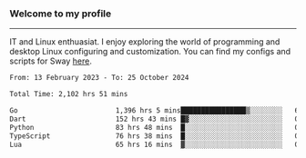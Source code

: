 ### Welcome to my profile

---

IT and Linux enthuasiat. I enjoy exploring the world of programming and desktop Linux configuring and customization. You can find my configs and scripts for Sway [here](https://github.com/uroborosq/mess-of-linux-configurations).

<!-- <div display="block">
 	<img align="left" width="48%" alt="isocalendar" src=".github/metrics/isocalendar_metrics.svg" />
	<img align="center" width="48%" alt="contributions" src=".github/metrics/contributions_metrics.svg" />
	<img align="center" alt="languages" src=".github/metrics/languages_metrics.svg" />
</div> -->

<!-- ![](https://komarev.com/ghpvc/?username=uroborosq&color=success&style=flat-square) -->
<!-- [](https://img.shields.io/github/last-commit/uroborosq/uroborosq?label=Profile%20updated&style=flat-square) -->

<!--START_SECTION:waka-->

```txt
From: 13 February 2023 - To: 25 October 2024

Total Time: 2,102 hrs 51 mins

Go                        1,396 hrs 5 mins████████████████▒░░░░░░░░   65.70 %
Dart                      152 hrs 43 mins █▓░░░░░░░░░░░░░░░░░░░░░░░   07.19 %
Python                    83 hrs 48 mins  █░░░░░░░░░░░░░░░░░░░░░░░░   03.94 %
TypeScript                76 hrs 38 mins  █░░░░░░░░░░░░░░░░░░░░░░░░   03.61 %
Lua                       65 hrs 16 mins  ▓░░░░░░░░░░░░░░░░░░░░░░░░   03.07 %
```

<!--END_SECTION:waka-->
